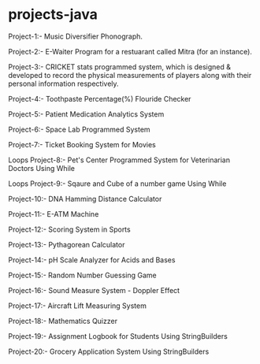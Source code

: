 # projects-java

Project-1:- Music Diversifier Phonograph.

Project-2:- E-Waiter Program for a restuarant called Mitra (for an instance).

Project-3:- CRICKET stats programmed system, which is designed & developed to record the physical measurements of players along with their personal information respectively.

Project-4:- Toothpaste Percentage(%) Flouride Checker

Project-5:- Patient Medication Analytics System

Project-6:- Space Lab Programmed System

Project-7:- Ticket Booking System for Movies

Loops Project-8:- Pet's Center Programmed System for Veterinarian Doctors Using While

Loops Project-9:- Sqaure and Cube of a number game Using While

Project-10:- DNA Hamming Distance Calculator

Project-11:- E-ATM Machine

Project-12:- Scoring System in Sports

Project-13:- Pythagorean Calculator

Project-14:- pH Scale Analyzer for Acids and Bases

Project-15:- Random Number Guessing Game

Project-16:- Sound Measure System - Doppler Effect

Project-17:- Aircraft Lift Measuring System

Project-18:- Mathematics Quizzer

Project-19:- Assignment Logbook for Students Using StringBuilders

Project-20:- Grocery Application System Using StringBuilders
